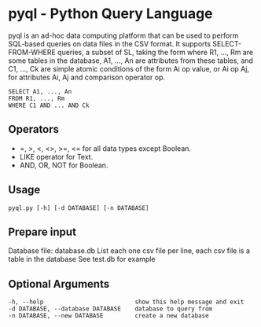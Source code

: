 # pyql - Python Query Language
pyql is an ad-hoc data computing platform that can be used to perform SQL-based queries on data files in the CSV format. It supports SELECT-FROM-WHERE queries, a subset of SL, taking the form where R1, ..., Rm are some tables in the database, A1, ..., An are attributes from these tables, and C1, ..., Ck are simple atomic conditions of the form Ai op value, or Ai op Aj, for attributes Ai, Aj and comparison operator op.

    SELECT A1, ..., An
    FROM R1, ..., Rm
    WHERE C1 AND ... AND Ck

## Operators

* =, >, <, <>, >=, <= for all data types except Boolean.
* LIKE operator for Text. 
* AND, OR, NOT for Boolean.

## Usage
    pyql.py [-h] [-d DATABASE] [-n DATABASE]

## Prepare input
Database file: database.db
List each one csv file per line, each csv file is a table in the database
See test.db for example

## Optional Arguments
    -h, --help                          show this help message and exit
    -d DATABASE, --database DATABASE    database to query from
    -n DATABASE, --new DATABASE         create a new database
